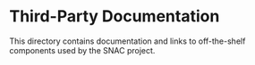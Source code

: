 # Third-Party Documentation

This directory contains documentation and links to off-the-shelf components used by the SNAC project.
